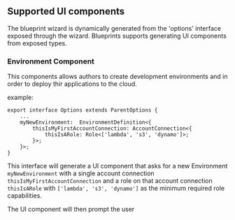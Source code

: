 ## Supported UI components

The blueprint wizard is dynamically generated from the 'options' interface exposed through the wizard. Blueprints supports generating UI components
from exposed types.

### Environment Component

This components allows authors to create development environments and in order to deploy thir applications to the cloud.

example:

```
export interface Options extends ParentOptions {
    ...
    myNewEnvironment:  EnvironmentDefinition<{
        thisIsMyFirstAccountConnection: AccountConnection<{
            thisIsARole: Role<['lambda', 's3', 'dynamo']>;
        }>;
    }>;
}
```

This interface will generate a UI component that asks for a new Environment `myNewEnvironment` with a single account connection
`thisIsMyFirstAccountConnection` and a role on that account connection `thisIsARole` with `['lambda', 's3', 'dynamo']` as the minimum required role
capabilities.

The UI component will then prompt the user
